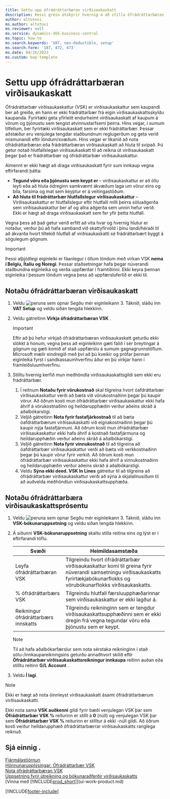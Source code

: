 ```yaml
---
title: Settu upp ófrádráttarbæran virðisaukaskatt
description: Þessi grein útskýrir hvernig á að stilla ófrádráttarbæran VSK í Microsoft Dynamics 365 Business Central.
author: altotovi
ms.author: altotovi
ms.reviewer: null
ms.service: dynamics-365-business-central
ms.topic: how-to
ms.search.keywords: 'VAT, non-deductible, setup'
ms.search.form: '187, 472, 473'
ms.date: 04/26/2023
ms.custom: bap-template
---
```


# <a name="set-up-non-deductible-vat"></a>Settu upp ófrádráttarbæran virðisaukaskatt

Ófrádráttarbær virðisaukaskattur (VSK) er virðisaukaskattur sem kaupandi ber að greiða, en hann er ekki frádráttarbær frá eigin virðisaukaskattsskyldu kaupanda. Fyrirtæki geta yfirleitt endurheimt virðisaukaskatt af kaupum á vörum og þjónustu sem tengist atvinnustarfsemi þeirra. Hins vegar, í sumum tilfellum, ber fyrirtæki virðisaukaskatt sem er ekki frádráttarbær. Þessar aðstæður eru venjulega tengdar staðbundnum reglugerðum og geta verið mismunandi eftir löndum/svæðum. Hins vegar er líkanið að nota ófrádráttarbæran eða frádráttarbæran virðisaukaskatt að hluta til svipað. Þú getur notað hlutfallslegan virðisaukaskatt til að reikna út virðisaukaskatt þegar það er frádráttarbær og ófrádráttarbær virðisaukaskattur.

Almennt er ekki hægt að draga virðisaukaskatt fyrir sum innkaup vegna eftirfarandi þátta:

- **Tegund vöru eða þjónustu sem keypt er** – virðisaukaskattur er að öllu leyti eða að hluta ódreginn samkvæmt ákvæðum laga um vörur eins og bíla, farsíma og mat sem keyptur er á veitingastöðum.
- **Að hluta til frádráttarbær hlutfallslegur virðisaukaskattur** – Virðisaukaskattur er hlutfallslegur eftir hlutfalli milli þeirra söluaðgerða sem virðisaukaskattur ber af og allra aðgerða sem unnin hefur verið. Ekki er hægt að draga virðisaukaskatt sem fer yfir þetta hlutfall.

Vegna þess að það getur verið erfitt að vita hvar og hvernig hlutur er notaður, verður þú að hafa samband við skattyfirvöld í þínu landi/héraði til að ákvarða hvort tiltekið hlutfall af virðisaukaskatti sé frádráttarbært byggt á sögulegum gögnum. 

> [!IMPORTANT]
> Þessi alþjóðlegi eiginleiki er fáanlegur í öllum löndum með virkan VSK **nema í Belgíu, Ítalíu og Noregi**. Þessar staðsetningar hafa þegar núverandi staðbundna eiginleika og verða uppfærðar í framtíðinni. Ekki keyra þennan eiginleika í þessum löndum vegna þess að uppfærsluferlið er ekki til.

## <a name="use-non-deductible-vat"></a>Notaðu ófrádráttarbæran virðisaukaskatt

1. Veldu ![peruna sem opnar Segðu mér eiginleikann 3.](media/ui-search/search_small.png "Segðu mér hvað þú vilt gera") Táknið, sláðu inn **VAT Setup** og veldu síðan tengda hlekkinn.
2. Veldu gátreitinn **Virkja ófrádráttarbæran VSK** .

    > [!IMPORTANT]
    > Eftir að þú hefur virkjað ófrádráttarbæran virðisaukaskatt geturðu ekki slökkt á honum, vegna þess að eiginleikinn gæti falið í sér breytingar á gögnum og gæti komið af stað uppfærslu á sumum gagnagrunnstöflum. Microsoft mælir eindregið með því að þú kveikir og prófar þennan eiginleika fyrst í sandkassaumhverfinu áður en þú virkjar hann í framleiðsluumhverfinu.

3. Stilltu hvernig kerfið mun meðhöndla virðisaukaskattsgildi sem ekki eru frádráttarbær.

    1. Í reitnum **Notaðu fyrir vörukostnað**  skal tilgreina hvort óafdráttarbær virðisaukaskattur verði að bæta við vörukostnaðinn þegar þú kaupir vörur. Að öðrum kosti mun ófrádráttarbær virðisaukaskattur ekki hafa áhrif á vörukostnaðinn og heildarupphæðin verður aðeins skráð á aðalbókarstigi.
    2. Veljið gátreitinn **Nota fyrir fastafjárkostnað** til að bæta óafdráttarbærum virðisaukaskatti við eignakostnaðinn þegar þú kaupir nýja fastafjármuni. Að öðrum kosti mun ófrádráttarbær virðisaukaskattur ekki hafa áhrif á kostnað fastafjármuna og heildarupphæðin verður aðeins skráð á aðalbókarstigi.
    3. Veljið gátreitinn **Nota fyrir vinnukostnað** til að tilgreina að óafdráttarbær virðisaukaskattur verði að bæta við verkkostnaðinn þegar þú kaupir vörur fyrir verkið. Að öðrum kosti mun ófrádráttarbær virðisaukaskattur ekki hafa áhrif á vinnukostnaðinn og heildarupphæðin verður aðeins skráð á aðalbókarstigi.
    4. Veldu **Sýna ekki deed. VSK In Lines** gátreitur til að tilgreina að ófrádráttarbær virðisaukaskattur verði að sýna á skjalalínusíðum til að auðvelda meðhöndlun virðisaukaskattsupphæða.

## <a name="use-the-non-deductible-vat-percentage"></a>Notaðu ófrádráttarbæra virðisaukaskattsprósentu

1. Veldu ![peruna sem opnar Segðu mér eiginleikann 3.](media/ui-search/search_small.png "Segðu mér hvað þú vilt gera") Táknið, sláðu inn **VSK-bókunaruppsetning** og veldu síðan tengda hlekkinn.
2. Á síðunni **VSK-bókunaruppsetning**  skaltu stilla reitina eins og lýst er í eftirfarandi töflu.

    | Svæði | Heimildasamstæða |
    |-------|-------------|
    | Leyfa ófrádráttarbæran VSK | Tilgreindu hvort ófrádráttarbær virðisaukaskattur komi til greina fyrir núverandi samsetningu virðisaukaskatts fyrirtækjabókunarflokks og vörubókunarflokks virðisaukaskatts. |
    | % ófrádráttarbærs VSK | Tilgreindu hlutfall færsluupphæðarinnar sem virðisaukaskattur er ekki lagður á. |
    | Reikningur ófrádráttarbærs innskatts | Tilgreindu reikninginn sem er tengdur virðisaukaskattsupphæðinni sem er ekki dregin frá vegna tegundar vöru eða þjónustu sem er keypt. |

    > [!NOTE]
    > Til að hafa aðalbókarfærslur sem nota sérstaka reikninginn í stað sölu-/innkaupareikningsins geturðu annaðhvort skilið eftir  **Ófrádráttarbær virðisaukaskattsreikningur innkaupa** reitinn auðan eða stilltu reitinn **G/L Account** .

3. Veldu **Í lagi**.

> [!NOTE]
> Ekki er hægt að nota óinnleyst virðisaukaskatt ásamt ófrádráttarbærum virðisaukaskatti.
>
> Ekki nota sama **VSK auðkenni** gildi fyrir bæði venjulegan VSK þar sem **Ófrádráttarbær VSK %** reiturinn er stillt á **0** (núll) og venjulegan VSK þar sem **Ófrádráttarbær VSK %** reiturinn er stilltur á ekki -núll gildi. Að öðrum kosti verður heildarupphæð ófrádráttarbærrar virðisaukaskatts ranglega reiknuð.

## <a name="see-also"></a>Sjá einnig .

[Fjármálastjórnun](finance.md)  
[Hönnunarupplýsingar: Ófrádráttarbær VSK](design-details-nondeductible-vat.md)  
[Nota ófrádráttarbæran VSK](finance-how-use-non-deductible-vat.md)  
[Uppsetning fyrir útreikning og bókunaraðferðir virðisaukaskatts](finance-setup-vat.md)  
[Vinna með [!INCLUDE[prod_short](includes/prod_short.md)]](ui-work-product.md)  

[!INCLUDE[footer-include](includes/footer-banner.md)]
